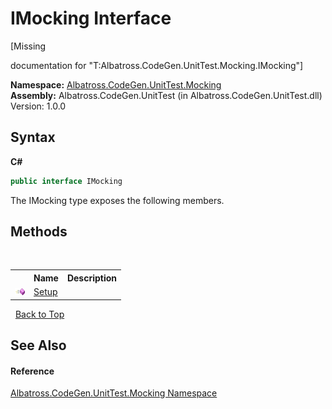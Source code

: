 # IMocking Interface
 

\[Missing <summary> documentation for "T:Albatross.CodeGen.UnitTest.Mocking.IMocking"\]

**Namespace:**&nbsp;<a href="2F2D61B8.md">Albatross.CodeGen.UnitTest.Mocking</a><br />**Assembly:**&nbsp;Albatross.CodeGen.UnitTest (in Albatross.CodeGen.UnitTest.dll) Version: 1.0.0

## Syntax

**C#**<br />
``` C#
public interface IMocking
```

The IMocking type exposes the following members.


## Methods
&nbsp;<table><tr><th></th><th>Name</th><th>Description</th></tr><tr><td>![Public method](media/pubmethod.gif "Public method")</td><td><a href="1B10A687.md">Setup</a></td><td /></tr></table>&nbsp;
<a href="#imocking-interface">Back to Top</a>

## See Also


#### Reference
<a href="2F2D61B8.md">Albatross.CodeGen.UnitTest.Mocking Namespace</a><br />